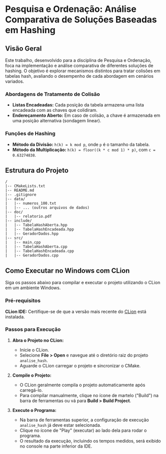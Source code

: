 # Pesquisa e Ordenação: Análise Comparativa de Soluções Baseadas em Hashing

## Visão Geral

Este trabalho, desenvolvido para a disciplina de Pesquisa e Ordenação, foca na implementação e análise comparativa de diferentes soluções de hashing. O objetivo é explorar mecanismos distintos para tratar colisões em tabelas hash, avaliando o desempenho de cada abordagem em cenários variados.

### Abordagens de Tratamento de Colisão

- **Listas Encadeadas:** Cada posição da tabela armazena uma lista encadeada com as chaves que colidiram.
- **Endereçamento Aberto:** Em caso de colisão, a chave é armazenada em uma posição alternativa (sondagem linear).

### Funções de Hashing

- **Método da Divisão:** `h(k) = k mod p`, onde `p` é o tamanho da tabela.
- **Método da Multiplicação:** `h(k) = floor((k * c mod 1) * p)`, com `c = 0.63274838`.

## Estrutura do Projeto

```
/
|-- CMakeLists.txt
|-- README.md
|-- .gitignore
|-- data/
|   |-- numeros_100.txt
|   |-- ... (outros arquivos de dados)
|-- doc/
|   |-- relatorio.pdf
|-- include/
|   |-- TabelaHashAberta.hpp
|   |-- TabelaHashEncadeada.hpp
|   |-- GeradorDados.hpp
|-- src/
|   |-- main.cpp
|   |-- TabelaHashAberta.cpp
|   |-- TabelaHashEncadeada.cpp
|   |-- GeradorDados.cpp
```

## Como Executar no Windows com CLion

Siga os passos abaixo para compilar e executar o projeto utilizando o CLion em um ambiente Windows.

### Pré-requisitos

**CLion IDE:** Certifique-se de que a versão mais recente do [CLion](https://www.jetbrains.com/clion/) está instalada.

### Passos para Execução

1.  **Abra o Projeto no CLion:**
    - Inicie o CLion.
    - Selecione **File > Open** e navegue até o diretório raiz do projeto `analise_hash`.
    - Aguarde o CLion carregar o projeto e sincronizar o CMake.

2.  **Compile o Projeto:**
    - O CLion geralmente compila o projeto automaticamente após carregá-lo.
    - Para compilar manualmente, clique no ícone de martelo ("Build") na barra de ferramentas ou vá para **Build > Build Project**.

3.  **Execute o Programa:**
    - Na barra de ferramentas superior, a configuração de execução `analise_hash` já deve estar selecionada.
    - Clique no ícone de "Play" (executar) ao lado dela para rodar o programa.
    - O resultado da execução, incluindo os tempos medidos, será exibido no console na parte inferior da IDE.